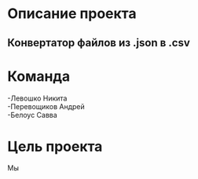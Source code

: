 # Описание проекта
## Конвертатор файлов из .json в .csv

# Команда
-Левошко Никита 
<br>
-Перевощиков Андрей
<br>
-Белоус Савва

# Цель проекта 
Мы
